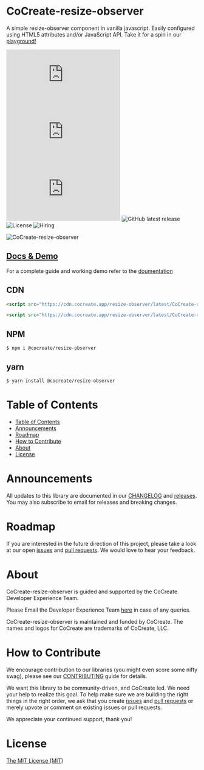 # CoCreate-resize-observer

A simple resize-observer component in vanilla javascript. Easily configured using HTML5 attributes and/or JavaScript API. Take it for a spin in our [playground!](https://cocreate.app/docs/resize-observer)

![minified](https://img.badgesize.io/https://cdn.cocreate.app/resize-observer/latest/CoCreate-resize-observer.min.js?style=flat-square&label=minified&color=orange)
![gzip](https://img.badgesize.io/https://cdn.cocreate.app/resize-observer/latest/CoCreate-resize-observer.min.js?compression=gzip&style=flat-square&label=gzip&color=yellow)
![brotli](https://img.badgesize.io/https://cdn.cocreate.app/resize-observer/latest/CoCreate-resize-observer.min.js?compression=brotli&style=flat-square&label=brotli)
![GitHub latest release](https://img.shields.io/github/v/release/CoCreate-app/CoCreate-resize-observer?style=flat-square)
![License](https://img.shields.io/github/license/CoCreate-app/CoCreate-resize-observer?style=flat-square)
![Hiring](https://img.shields.io/static/v1?style=flat-square&label=&message=Hiring&color=blueviolet)

![CoCreate-resize-observer](https://cdn.cocreate.app/docs/CoCreate-resize-observer.gif)

## [Docs & Demo](https://cocreate.app/docs/resize-observer)

For a complete guide and working demo refer to the [doumentation](https://cocreate.app/docs/resize-observer)

## CDN

```html
<script src="https://cdn.cocreate.app/resize-observer/latest/CoCreate-resize-observer.min.js"></script>
```

```html
<script src="https://cdn.cocreate.app/resize-observer/latest/CoCreate-resize-observer.min.css"></script>
```

## NPM

```shell
$ npm i @cocreate/resize-observer
```

## yarn

```shell
$ yarn install @cocreate/resize-observer
```

# Table of Contents

- [Table of Contents](#table-of-contents)
- [Announcements](#announcements)
- [Roadmap](#roadmap)
- [How to Contribute](#how-to-contribute)
- [About](#about)
- [License](#license)

<a name="announcements"></a>

# Announcements

All updates to this library are documented in our [CHANGELOG](https://github.com/CoCreate-app/CoCreate-resize-observer/blob/master/CHANGELOG.md) and [releases](https://github.com/CoCreate-app/CoCreate-resize-observer/releases). You may also subscribe to email for releases and breaking changes.

<a name="roadmap"></a>

# Roadmap

If you are interested in the future direction of this project, please take a look at our open [issues](https://github.com/CoCreate-app/CoCreate-resize-observer/issues) and [pull requests](https://github.com/CoCreate-app/CoCreate-resize-observer/pulls). We would love to hear your feedback.

<a name="about"></a>

# About

CoCreate-resize-observer is guided and supported by the CoCreate Developer Experience Team.

Please Email the Developer Experience Team [here](mailto:develop@cocreate.app) in case of any queries.

CoCreate-resize-observer is maintained and funded by CoCreate. The names and logos for CoCreate are trademarks of CoCreate, LLC.

<a name="contribute"></a>

# How to Contribute

We encourage contribution to our libraries (you might even score some nifty swag), please see our [CONTRIBUTING](https://github.com/CoCreate-app/CoCreate-resize-observer/blob/master/CONTRIBUTING.md) guide for details.

We want this library to be community-driven, and CoCreate led. We need your help to realize this goal. To help make sure we are building the right things in the right order, we ask that you create [issues](https://github.com/CoCreate-app/CoCreate-resize-observer/issues) and [pull requests](https://github.com/CoCreate-app/CoCreate-resize-observer/pulls) or merely upvote or comment on existing issues or pull requests.

We appreciate your continued support, thank you!


<a name="license"></a>
# License

[The MIT License (MIT)](https://github.com/CoCreate-app/CoCreate-resize-observer/blob/master/LICENSE)
